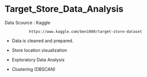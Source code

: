 # Target_Store_Data_Analysis


Data Scource : Kaggle

               https://www.kaggle.com/ben1989/target-store-dataset



- Data is cleaned and prepared. 

- Store location visualization

- Exploratory Data Analysis

- Clustering (DBSCAN)
